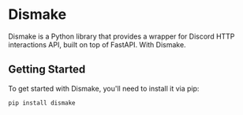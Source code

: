 # Dismake

Dismake is a Python library that provides a wrapper for Discord HTTP interactions API, built on top of FastAPI. With Dismake.

## Getting Started

To get started with Dismake, you'll need to install it via pip:

```bash
pip install dismake
```
